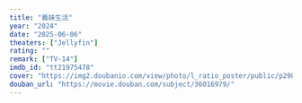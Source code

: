```yaml
---
title: "義妹生活"
year: "2024"
date: "2025-06-06"
theaters: ["Jellyfin"]
rating: ""
remark: ["TV-14"]
imdb_id: "tt21975478"
cover: "https://img2.doubanio.com/view/photo/l_ratio_poster/public/p2909766261.jpg"
douban_url: "https://movie.douban.com/subject/36016979/"
---
```

